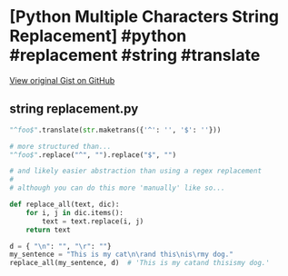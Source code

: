 # [Python Multiple Characters String Replacement] #python #replacement #string #translate

[View original Gist on GitHub](https://gist.github.com/Integralist/8f7e646ffa87f0e16ea6ec05974bc5db)

## string replacement.py

```python
"^foo$".translate(str.maketrans({'^': '', '$': ''}))

# more structured than...
"^foo$".replace("^", "").replace("$", "")

# and likely easier abstraction than using a regex replacement
#
# although you can do this more 'manually' like so...

def replace_all(text, dic):
    for i, j in dic.items():
        text = text.replace(i, j)
    return text

d = { "\n": "", "\r": ""}
my_sentence = "This is my cat\n\rand this\nis\rmy dog."
replace_all(my_sentence, d)  # 'This is my catand thisismy dog.'

```

